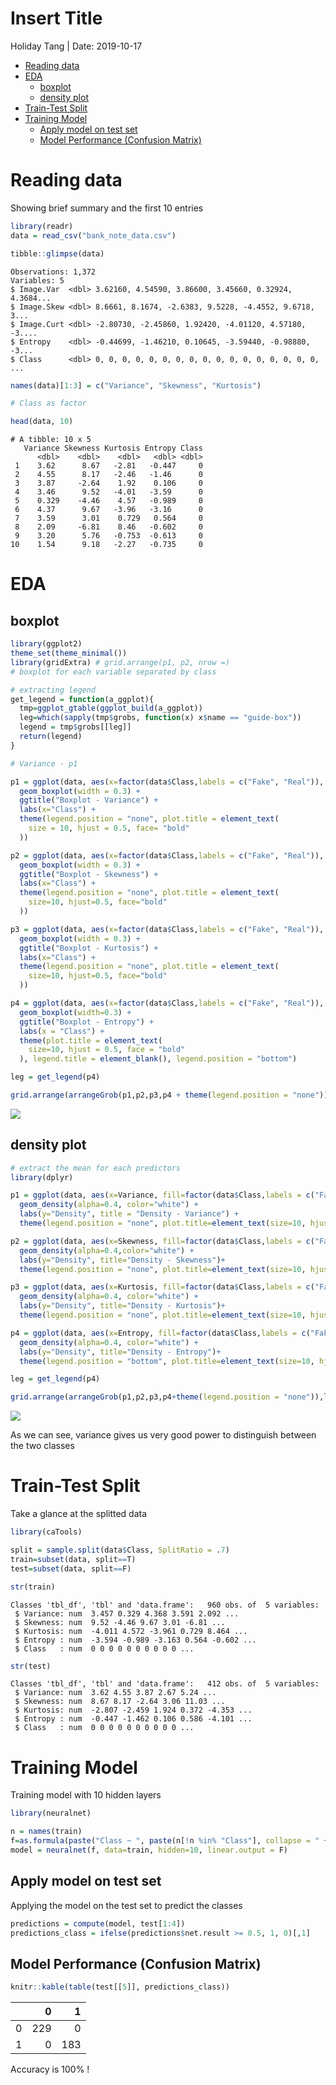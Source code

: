 Insert Title
================
Holiday Tang
| Date: 2019-10-17

  - [Reading data](#reading-data)
  - [EDA](#eda)
      - [boxplot](#boxplot)
      - [density plot](#density-plot)
  - [Train-Test Split](#train-test-split)
  - [Training Model](#training-model)
      - [Apply model on test set](#apply-model-on-test-set)
      - [Model Performance (Confusion
        Matrix)](#model-performance-confusion-matrix)

# Reading data

Showing brief summary and the first 10 entries

``` r
library(readr)
data = read_csv("bank_note_data.csv")

tibble::glimpse(data)
```

    Observations: 1,372
    Variables: 5
    $ Image.Var  <dbl> 3.62160, 4.54590, 3.86600, 3.45660, 0.32924, 4.3684...
    $ Image.Skew <dbl> 8.6661, 8.1674, -2.6383, 9.5228, -4.4552, 9.6718, 3...
    $ Image.Curt <dbl> -2.80730, -2.45860, 1.92420, -4.01120, 4.57180, -3....
    $ Entropy    <dbl> -0.44699, -1.46210, 0.10645, -3.59440, -0.98880, -3...
    $ Class      <dbl> 0, 0, 0, 0, 0, 0, 0, 0, 0, 0, 0, 0, 0, 0, 0, 0, 0, ...

``` r
names(data)[1:3] = c("Variance", "Skewness", "Kurtosis")

# Class as factor

head(data, 10)
```

    # A tibble: 10 x 5
       Variance Skewness Kurtosis Entropy Class
          <dbl>    <dbl>    <dbl>   <dbl> <dbl>
     1    3.62      8.67   -2.81   -0.447     0
     2    4.55      8.17   -2.46   -1.46      0
     3    3.87     -2.64    1.92    0.106     0
     4    3.46      9.52   -4.01   -3.59      0
     5    0.329    -4.46    4.57   -0.989     0
     6    4.37      9.67   -3.96   -3.16      0
     7    3.59      3.01    0.729   0.564     0
     8    2.09     -6.81    8.46   -0.602     0
     9    3.20      5.76   -0.753  -0.613     0
    10    1.54      9.18   -2.27   -0.735     0

# EDA

## boxplot

``` r
library(ggplot2)
theme_set(theme_minimal())
library(gridExtra) # grid.arrange(p1, p2, nrow =)
# boxplot for each variable separated by class

# extracting legend
get_legend = function(a_ggplot){
  tmp=ggplot_gtable(ggplot_build(a_ggplot))
  leg=which(sapply(tmp$grobs, function(x) x$name == "guide-box"))
  legend = tmp$grobs[[leg]]
  return(legend)
}

# Variance - p1

p1 = ggplot(data, aes(x=factor(data$Class,labels = c("Fake", "Real")), y=Variance, fill=factor(data$Class,labels = c("Fake", "Real")))) + 
  geom_boxplot(width = 0.3) + 
  ggtitle("Boxplot - Variance") + 
  labs(x="Class") +
  theme(legend.position = "none", plot.title = element_text(
    size = 10, hjust = 0.5, face= "bold"
  ))

p2 = ggplot(data, aes(x=factor(data$Class,labels = c("Fake", "Real")), y=Skewness, fill=factor(data$Class,labels = c("Fake", "Real")))) +
  geom_boxplot(width = 0.3) +
  ggtitle("Boxplot - Skewness") +
  labs(x="Class") +
  theme(legend.position = "none", plot.title = element_text(
    size=10, hjust=0.5, face="bold"
  ))

p3 = ggplot(data, aes(x=factor(data$Class,labels = c("Fake", "Real")), y=Kurtosis, fill=factor(data$Class,labels = c("Fake", "Real")))) + 
  geom_boxplot(width = 0.3) +
  ggtitle("Boxplot - Kurtosis") +
  labs(x="Class") +
  theme(legend.position = "none", plot.title = element_text(
    size=10, hjust=0.5, face="bold"
  ))

p4 = ggplot(data, aes(x=factor(data$Class,labels = c("Fake", "Real")), y=Entropy, fill=factor(data$Class,labels = c("Fake", "Real")))) + 
  geom_boxplot(width=0.3) +
  ggtitle("Boxplot - Entropy") +
  labs(x = "Class") +
  theme(plot.title = element_text(
    size=10, hjust = 0.5, face = "bold"
  ), legend.title = element_blank(), legend.position = "bottom")

leg = get_legend(p4)

grid.arrange(arrangeGrob(p1,p2,p3,p4 + theme(legend.position = "none")), leg, nrow=2, heights = c(15,1))
```

![](Neural_Net__neuralnet__-_Binary_Classification_files/figure-gfm/unnamed-chunk-2-1.png)<!-- -->

## density plot

``` r
# extract the mean for each predictors
library(dplyr)

p1 = ggplot(data, aes(x=Variance, fill=factor(data$Class,labels = c("Fake", "Real")))) +
  geom_density(alpha=0.4, color="white") + 
  labs(y="Density", title = "Density - Variance") +
  theme(legend.position = "none", plot.title=element_text(size=10, hjust=0.5))

p2 = ggplot(data, aes(x=Skewness, fill=factor(data$Class,labels = c("Fake", "Real")))) + 
  geom_density(alpha=0.4,color="white") +
  labs(y="Density", title="Density - Skewness")+
  theme(legend.position = "none", plot.title=element_text(size=10, hjust=0.5))

p3 = ggplot(data, aes(x=Kurtosis, fill=factor(data$Class,labels = c("Fake", "Real"))))+
  geom_density(alpha=0.4, color="white") +
  labs(y="Density", title="Density - Kurtosis")+
  theme(legend.position = "none", plot.title=element_text(size=10, hjust=0.5))

p4 = ggplot(data, aes(x=Entropy, fill=factor(data$Class,labels = c("Fake", "Real")))) + 
  geom_density(alpha=0.4, color="white") +
  labs(y="Density", title="Density - Entropy")+
  theme(legend.position = "bottom", plot.title=element_text(size=10, hjust=0.5), legend.title = element_blank())

leg = get_legend(p4)

grid.arrange(arrangeGrob(p1,p2,p3,p4+theme(legend.position = "none")),leg, nrow=2, heights = c(16,1))
```

![](Neural_Net__neuralnet__-_Binary_Classification_files/figure-gfm/unnamed-chunk-3-1.png)<!-- -->

As we can see, variance gives us very good power to distinguish between
the two classes

# Train-Test Split

Take a glance at the splitted data

``` r
library(caTools)

split = sample.split(data$Class, SplitRatio = .7)
train=subset(data, split==T)
test=subset(data, split==F)

str(train)
```

    Classes 'tbl_df', 'tbl' and 'data.frame':   960 obs. of  5 variables:
     $ Variance: num  3.457 0.329 4.368 3.591 2.092 ...
     $ Skewness: num  9.52 -4.46 9.67 3.01 -6.81 ...
     $ Kurtosis: num  -4.011 4.572 -3.961 0.729 8.464 ...
     $ Entropy : num  -3.594 -0.989 -3.163 0.564 -0.602 ...
     $ Class   : num  0 0 0 0 0 0 0 0 0 0 ...

``` r
str(test)
```

    Classes 'tbl_df', 'tbl' and 'data.frame':   412 obs. of  5 variables:
     $ Variance: num  3.62 4.55 3.87 2.67 5.24 ...
     $ Skewness: num  8.67 8.17 -2.64 3.06 11.03 ...
     $ Kurtosis: num  -2.807 -2.459 1.924 0.372 -4.353 ...
     $ Entropy : num  -0.447 -1.462 0.106 0.586 -4.101 ...
     $ Class   : num  0 0 0 0 0 0 0 0 0 0 ...

# Training Model

Training model with 10 hidden layers

``` r
library(neuralnet)

n = names(train)
f=as.formula(paste("Class ~ ", paste(n[!n %in% "Class"], collapse = " + ")))
model = neuralnet(f, data=train, hidden=10, linear.output = F)
```

## Apply model on test set

Applying the model on the test set to predict the classes

``` r
predictions = compute(model, test[1:4])
predictions_class = ifelse(predictions$net.result >= 0.5, 1, 0)[,1]
```

## Model Performance (Confusion Matrix)

``` r
knitr::kable(table(test[[5]], predictions_class))
```

|   |   0 |   1 |
| - | --: | --: |
| 0 | 229 |   0 |
| 1 |   0 | 183 |

Accuracy is 100% \!
